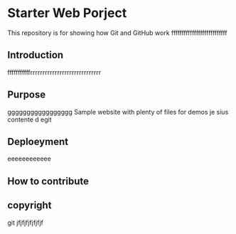 # Starter Web Porject

This repository is for showing how Git and GitHub work
fffffffffffffffffffffffffff
## Introduction
fffffffffffrrrrrrrrrrrrrrrrrrrrrrrrrrrrr

## Purpose
ggggggggggggggggg
Sample website with plenty of files for demos
je sius contente d egit


## Deploeyment
eeeeeeeeeeee
## How to contribute

## copyright
git jfjfjfjfjfjfjf
